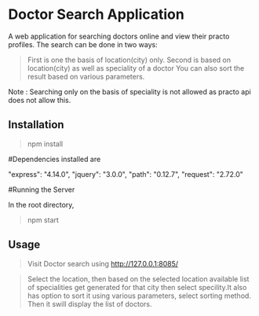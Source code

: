 Doctor Search Application
=========================

A web application for searching doctors online and view their practo profiles. The search can be done in two ways:

>First is one the basis of location(city) only.
>Second is based on location(city) as well as speciality of a doctor
>You can also sort the result based on various parameters.

Note : Searching only on the basis of speciality is not allowed as practo api does not allow this.

Installation
------------
>npm install

#Dependencies installed are

"express": "4.14.0",
"jquery": "3.0.0",
"path": "0.12.7",
"request": "2.72.0"

#Running the Server

In the root directory,
>npm start

Usage
-----

>Visit Doctor search using http://127.0.0.1:8085/

>Select the location, then based on the selected location available list of specialities get generated for that city then select specility.It also has option to sort it using various parameters, select sorting method. Then it swill display the list of doctors.


